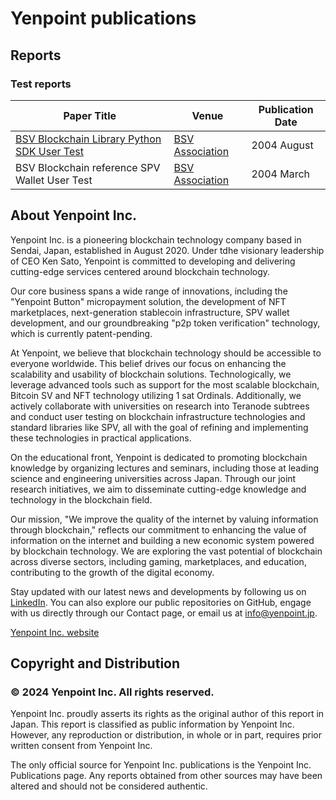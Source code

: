 # Yenpoint publications

## Reports

### Test reports


| Paper Title                                                                                                                                                              | Venue                                                     | Publication Date |
| ------------------------------------------------------------------------------------------------------------------------------------------------------------------------ | --------------------------------------------------------- | ---------------- |
| [BSV Blockchain Library Python SDK User Test](https://github.com/Yenpoint/publications/blob/main/reports/20240820Py-SDK%20User%20Test%20Report%20(Summary%20Report).pdf) | [BSV Association](https://association.bsvblockchain.org/) | 2004 August      |
| BSV Blockchain reference SPV Wallet User Test                                                                                                                            | [BSV Association](https://association.bsvblockchain.org/) | 2004 March       |

## About Yenpoint Inc.

Yenpoint Inc. is a pioneering blockchain technology company based in Sendai, Japan, established in August 2020. Under tdhe visionary leadership of CEO Ken Sato, Yenpoint is committed to developing and delivering cutting-edge services centered around blockchain technology.

Our core business spans a wide range of innovations, including the "Yenpoint Button" micropayment solution, the development of NFT marketplaces, next-generation stablecoin infrastructure, SPV wallet development, and our groundbreaking "p2p token verification" technology, which is currently patent-pending.

At Yenpoint, we believe that blockchain technology should be accessible to everyone worldwide. This belief drives our focus on enhancing the scalability and usability of blockchain solutions. Technologically, we leverage advanced tools such as support for the most scalable blockchain, Bitcoin SV and NFT technology utilizing 1 sat Ordinals. Additionally, we actively collaborate with universities on research into Teranode subtrees and conduct user testing on blockchain infrastructure technologies and standard libraries like SPV, all with the goal of refining and implementing these technologies in practical applications.

On the educational front, Yenpoint is dedicated to promoting blockchain knowledge by organizing lectures and seminars, including those at leading science and engineering universities across Japan. Through our joint research initiatives, we aim to disseminate cutting-edge knowledge and technology in the blockchain field.

Our mission, "We improve the quality of the internet by valuing information through blockchain," reflects our commitment to enhancing the value of information on the internet and building a new economic system powered by blockchain technology. We are exploring the vast potential of blockchain across diverse sectors, including gaming, marketplaces, and education, contributing to the growth of the digital economy.

Stay updated with our latest news and developments by following us on [LinkedIn](https://www.linkedin.com/company/79081748/). You can also explore our public repositories on GitHub, engage with us directly through our Contact page, or email us at info@yenpoint.jp.

[Yenpoint Inc. website](https://yenpoint.jp/)

## Copyright and Distribution

### © 2024 Yenpoint Inc. All rights reserved.

Yenpoint Inc. proudly asserts its rights as the original author of this report in Japan. This report is classified as public information by Yenpoint Inc. However, any reproduction or distribution, in whole or in part, requires prior written consent from Yenpoint Inc.

The only official source for Yenpoint Inc. publications is the Yenpoint Inc. Publications page. Any reports obtained from other sources may have been altered and should not be considered authentic.
